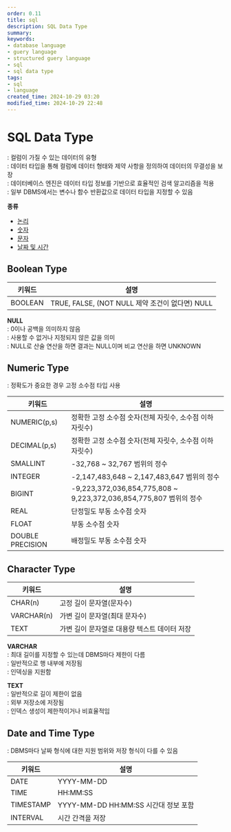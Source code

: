 ```yaml
---
order: 0.11
title: sql
description: SQL Data Type
summary:
keywords:
- database language
- guery language
- structured guery language
- sql
- sql data type
tags:
- sql
- language
created_time: 2024-10-29 03:20
modified_time: 2024-10-29 22:48
---
```


# SQL Data Type
: 컬럼이 가질 수 있는 데이터의 유형  
: 데이터 타입을 통해 컬럼에 데이터 형태와 제약 사항을 정의하여 데이터의 무결성을 보장  
: 데이터베이스 엔진은 데이터 타입 정보를 기반으로 효율적인 검색 알고리즘을 적용  
: 일부 DBMS에서는 변수나 함수 반환값으로 데이터 타입을 지정할 수 있음  

**종류**
- [논리](#boolean-type)
- [숫자](#numeric-type)
- [문자](#character-type)
- [날짜 및 시간](#date-and-time-type)



## Boolean Type

키워드 | 설명
---|---
BOOLEAN      | TRUE, FALSE, (NOT NULL 제약 조건이 없다면) NULL

**NULL**  
: 0이나 공백을 의미하지 않음  
: 사용할 수 없거나 지정되지 않은 값을 의미  
: NULL로 산술 연산을 하면 결과는 NULL이며 비교 연산을 하면 UNKNOWN



## Numeric Type
: 정확도가 중요한 경우 고정 소수점 타입 사용  

키워드 | 설명
---|---
NUMERIC(p,s) | 정확한 고정 소수점 숫자(전체 자릿수, 소수점 이하 자릿수)
DECIMAL(p,s) | 정확한 고정 소수점 숫자(전체 자릿수, 소수점 이하 자릿수)
SMALLINT     | -32,768 ~ 32,767 범위의 정수
INTEGER      | -2,147,483,648 ~ 2,147,483,647 범위의 정수
BIGINT       | -9,223,372,036,854,775,808 ~ 9,223,372,036,854,775,807 범위의 정수
REAL         | 단정밀도 부동 소수점 숫자
FLOAT        | 부동 소수점 숫자
DOUBLE PRECISION | 배정밀도 부동 소수점 숫자



## Character Type

키워드 | 설명
---|---
CHAR(n)      | 고정 길이 문자열(문자수)
VARCHAR(n)   | 가변 길이 문자열(최대 문자수)
TEXT         | 가변 길이 문자열로 대용량 텍스트 데이터 저장

**VARCHAR**  
: 최대 길이를 지정할 수 있는데 DBMS마다 제한이 다름  
: 일반적으로 행 내부에 저장됨  
: 인덱싱을 지원함  

**TEXT**  
: 일반적으로 길이 제한이 없음  
: 외부 저장소에 저장됨  
: 인덱스 생성이 제한적이거나 비효율적임  



## Date and Time Type  
: DBMS마다 날짜 형식에 대한 지원 범위와 저장 형식이 다를 수 있음  

키워드 | 설명
---|---
DATE         | YYYY-MM-DD
TIME         | HH:MM:SS
TIMESTAMP    | YYYY-MM-DD HH:MM:SS 시간대 정보 포함
INTERVAL     | 시간 간격을 저장